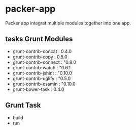packer-app
=================

Packer app integrat multiple modules together into one app.

tasks
Grunt Modules
------------

- grunt-contrib-concat : 0.4.0
- grunt-contrib-copy : 0.5.0
- grunt-contrib-connect : "0.8.0
- grunt-contrib-watch : "0.6.1
- grunt-contrib-jshint : "0.10.0
- grunt-contrib-uglify : "0.5.0
- grunt-contrib-cssmin : "0.10.0
- grunt-bower-task : 0.4.0


Grunt Task
----------

- build
- run
